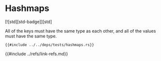 # Hashmaps

[![std][std-badge]][std]

All of the keys must have the same type as each other, and all of the values must have the same type.

```rust,editable
{{#include ../../deps/tests/hashmaps.rs}}
```

{{#include ../refs/link-refs.md}}
